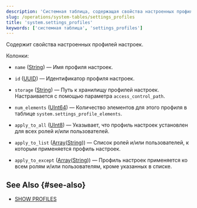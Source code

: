 ```yaml
---
description: 'Системная таблица, содержащая свойства настроенных профилей настроек.'
slug: /operations/system-tables/settings_profiles
title: 'system.settings_profiles'
keywords: ['системная таблица', 'settings_profiles']
---
```


Содержит свойства настроенных профилей настроек.

Колонки:
- `name` ([String](../../sql-reference/data-types/string.md)) — Имя профиля настроек.

- `id` ([UUID](../../sql-reference/data-types/uuid.md)) — Идентификатор профиля настроек.

- `storage` ([String](../../sql-reference/data-types/string.md)) — Путь к хранилищу профилей настроек. Настраивается с помощью параметра `access_control_path`.

- `num_elements` ([UInt64](../../sql-reference/data-types/int-uint.md)) — Количество элементов для этого профиля в таблице `system.settings_profile_elements`.

- `apply_to_all` ([UInt8](/sql-reference/data-types/int-uint#integer-ranges)) — Указывает, что профиль настроек установлен для всех ролей и/или пользователей.

- `apply_to_list` ([Array](../../sql-reference/data-types/array.md)([String](../../sql-reference/data-types/string.md))) — Список ролей и/или пользователей, к которым применяется профиль настроек.

- `apply_to_except` ([Array](../../sql-reference/data-types/array.md)([String](../../sql-reference/data-types/string.md))) — Профиль настроек применяется ко всем ролям и/или пользователям, кроме указанных в списке.

## See Also {#see-also}

- [SHOW PROFILES](/sql-reference/statements/show#show-profiles)
